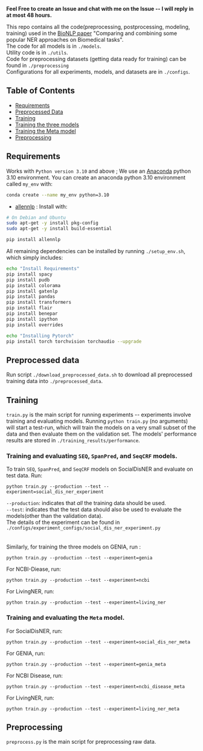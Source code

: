 **Feel Free to create an Issue and chat with me on the Issue -- I will reply in at most 48 hours.**

This repo contains all the code(preprocessing, postprocessing, modeling, training) used in the [BioNLP paper](https://arxiv.org/abs/2305.19120) "Comparing and combining some popular NER approaches on Biomedical tasks".  
The code for all models is in `./models`.  
Utility code is in `./utils`.   
Code for preprocessing datasets (getting data ready for training) can be found in `./preprocessing`  
Configurations for all experiments, models, and datasets are in `./configs`.   

## Table of Contents  
- [Requirements](#requirements)  
- [Preprocessed Data](#preprocess)
- [Training](#training)
- [Training the three models](#three)
- [Training the Meta model](#meta)
- [Preprocessing](#preprocessing)


<a name="requirements"/>

## Requirements
Works with `Python version 3.10` and above ; We use an [Anaconda](https://www.anaconda.com/download) python 3.10 environment.
You can create an anaconda python 3.10 environment called `my_env` with:
```bash
conda create --name my_env python=3.10
```

- [allennlp](https://github.com/allenai/allennlp) : Install with:
```bash
# On Debian and Ubuntu
sudo apt-get -y install pkg-config
sudo apt-get -y install build-essential

pip install allennlp
```

All remaining dependencies can be installed by running `./setup_env.sh`, which simply includes:
```bash
echo "Install Requirements"
pip install spacy
pip install pudb
pip install colorama
pip install gatenlp
pip install pandas
pip install transformers
pip install flair
pip install benepar
pip install ipython
pip install overrides

echo "Installing Pytorch"
pip install torch torchvision torchaudio --upgrade
```

<a name="preprocess"/>

## Preprocessed data
Run script `./download_preprocessed_data.sh` to download all preprocessed training data into `./preprocessed_data`. 


<a name="training"/>

## Training
`train.py` is the main script for running experiments -- experiments involve training 
and evaluating models. Running `python train.py` (no arguments) will start a test-run, 
which will train the models on a very small subset of the data and then evaluate them 
on the validation set. The models' performance results are stored in `./training_results/performance`.


<a name="three"/>

### Training and evaluating `SEQ`, `SpanPred`, and `SeqCRF` models.
To train `SEQ`, `SpanPred`, and `SeqCRF` models on SocialDisNER and evaluate on test data. Run:
```
python train.py --production --test --experiment=social_dis_ner_experiment
```
`--production`: indicates that *all* the training data should be used.  
`--test`: indicates that the test data should also be used to evaluate the models(other than the validation data).  
The details of the experiment can be found in `./configs/experiment_configs/social_dis_ner_experiment.py`  
<br/><br/> 
Similarly, for training the three models on GENIA, run :
```
python train.py --production --test --experiment=genia
```
For NCBI-Diease, run:
```
python train.py --production --test --experiment=ncbi
```
For LivingNER, run:
```
python train.py --production --test --experiment=living_ner
```

<a name="meta"/>

### Training and evaluating the `Meta` model.
For SocialDisNER, run:
```
python train.py --production --test --experiment=social_dis_ner_meta
```
For GENIA, run:
```
python train.py --production --test --experiment=genia_meta
```
For NCBI Disease, run:
```
python train.py --production --test --experiment=ncbi_disease_meta
```
For LivingNER, run:
```
python train.py --production --test --experiment=living_ner_meta
```

<a name="preprocessing"/>

## Preprocessing
`preprocess.py` is the main script for preprocessing raw data.
